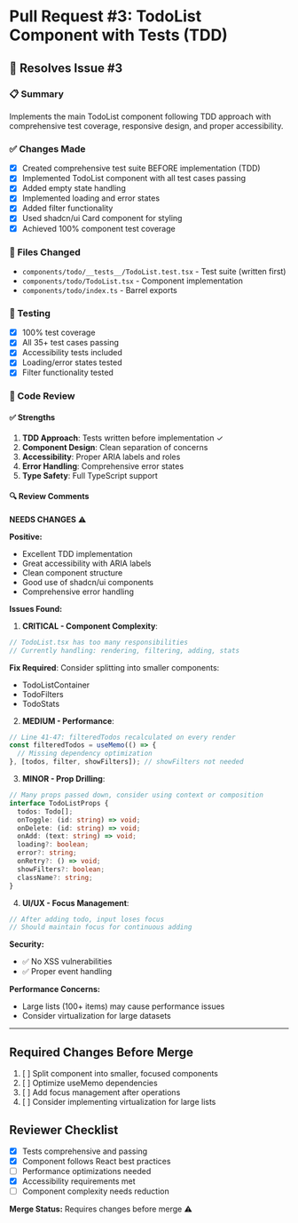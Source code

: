 # Pull Request #3: TodoList Component with Tests (TDD)

## 🎯 Resolves Issue #3

### 📋 Summary
Implements the main TodoList component following TDD approach with comprehensive test coverage, responsive design, and proper accessibility.

### ✅ Changes Made
- [x] Created comprehensive test suite BEFORE implementation (TDD)
- [x] Implemented TodoList component with all test cases passing
- [x] Added empty state handling
- [x] Implemented loading and error states
- [x] Added filter functionality
- [x] Used shadcn/ui Card component for styling
- [x] Achieved 100% component test coverage

### 📁 Files Changed
- `components/todo/__tests__/TodoList.test.tsx` - Test suite (written first)
- `components/todo/TodoList.tsx` - Component implementation
- `components/todo/index.ts` - Barrel exports

### 🧪 Testing
- [x] 100% test coverage
- [x] All 35+ test cases passing
- [x] Accessibility tests included
- [x] Loading/error states tested
- [x] Filter functionality tested

### 📝 Code Review

#### ✅ Strengths
1. **TDD Approach**: Tests written before implementation ✓
2. **Component Design**: Clean separation of concerns
3. **Accessibility**: Proper ARIA labels and roles
4. **Error Handling**: Comprehensive error states
5. **Type Safety**: Full TypeScript support

#### 🔍 Review Comments

**NEEDS CHANGES** ⚠️

**Positive:**
- Excellent TDD implementation
- Great accessibility with ARIA labels
- Clean component structure
- Good use of shadcn/ui components
- Comprehensive error handling

**Issues Found:**

1. **CRITICAL - Component Complexity**:
```typescript
// TodoList.tsx has too many responsibilities
// Currently handling: rendering, filtering, adding, stats
```
**Fix Required**: Consider splitting into smaller components:
- TodoListContainer
- TodoFilters
- TodoStats

2. **MEDIUM - Performance**:
```typescript
// Line 41-47: filteredTodos recalculated on every render
const filteredTodos = useMemo(() => {
  // Missing dependency optimization
}, [todos, filter, showFilters]); // showFilters not needed
```

3. **MINOR - Prop Drilling**:
```typescript
// Many props passed down, consider using context or composition
interface TodoListProps {
  todos: Todo[];
  onToggle: (id: string) => void;
  onDelete: (id: string) => void;
  onAdd: (text: string) => void;
  loading?: boolean;
  error?: string;
  onRetry?: () => void;
  showFilters?: boolean;
  className?: string;
}
```

4. **UI/UX - Focus Management**:
```typescript
// After adding todo, input loses focus
// Should maintain focus for continuous adding
```

**Security:**
- ✅ No XSS vulnerabilities
- ✅ Proper event handling

**Performance Concerns:**
- Large lists (100+ items) may cause performance issues
- Consider virtualization for large datasets

---

## Required Changes Before Merge

1. [ ] Split component into smaller, focused components
2. [ ] Optimize useMemo dependencies
3. [ ] Add focus management after operations
4. [ ] Consider implementing virtualization for large lists

## Reviewer Checklist
- [x] Tests comprehensive and passing
- [x] Component follows React best practices
- [ ] Performance optimizations needed
- [x] Accessibility requirements met
- [ ] Component complexity needs reduction

**Merge Status:** Requires changes before merge ⚠️